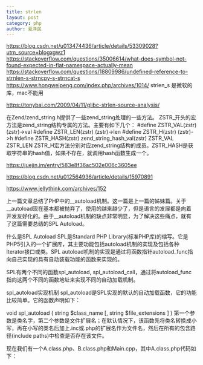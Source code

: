```yaml
---
title: strlen
layout: post
category: php
author: 夏泽民
---
```

https://blog.csdn.net/u013474436/article/details/53309028?utm_source=blogxgwz1
https://stackoverflow.com/questions/35006614/what-does-symbol-not-found-expected-in-flat-namespace-actually-mean
https://stackoverflow.com/questions/18809986/undefined-reference-to-strnlen-s-strncpy-s-strncat-s
https://www.hongweipeng.com/index.php/archives/1014/
strlen_s 是微软的库，mac不能用
<!-- more -->

https://tonybai.com/2009/04/11/glibc-strlen-source-analysis/

在Zend/zend_string.h提供了一些zend_string处理的一些方法。
ZSTR_开头的宏方法是zend_string结构专属的方法。主要有如下几个：
#define ZSTR_VAL(zstr)  (zstr)->val
#define ZSTR_LEN(zstr)  (zstr)->len
#define ZSTR_H(zstr)    (zstr)->h
#define ZSTR_HASH(zstr) zend_string_hash_val(zstr) 
ZSTR_VAL ZSTR_LEN ZSTR_H宏方法分别对应zend_string结构的成员。ZSTR_HASH是获取字符串的hash值，如果不存在，就调用hash函数生成一个。

https://juejin.im/entry/583e8f36ac502e006c3605ee

https://blog.csdn.net/u012564936/article/details/15970891

https://www.jellythink.com/archives/152

上一篇文章总结了PHP中的__autoload机制。这一篇是上一篇的姊妹篇。关于__autoload现在基本都被抛弃了，使用的越来越少了，但是语言的发展都是向着开发友好化的。由于__autoload机制的缺点非常明显，为了解决这些痛点，就有了这篇需要总结的SPL Autoload。

什么是SPL Autoload
SPL是Standard PHP Library(标准PHP库)的缩写。它是PHP5引入的一个扩展库，其主要功能包括autoload机制的实现及包括各种Iterator接口或类。SPL autoload机制的实现是通过将函数指针autoload_func指向自己实现的具有自动装载功能的函数来实现的。

SPL有两个不同的函数spl_autoload, spl_autoload_call，通过将autoload_func指向这两个不同的函数地址来实现不同的自动加载机制。

spl_autoload实现机制
spl_autoload是SPL实现的默认的自动加载函数，它的功能比较简单。它的函数声明如下：

void spl_autoload ( string $class_name [, string $file_extensions ] )
第一个参数是类名字，第二个参数是文件扩展名；在默认情况下，该函数先将类名转换成小写，再在小写的类名后加上.inc或.php的扩展名作为文件名，然后在所有的包含路径(include paths)中检查是否存在该文件。

现在我们有一个A.class.php、B.class.php和Main.cpp，其中A.class.php代码如下：

<?php
class A {
    function __construct () 
    { 
        var_dump('construct A');
    } 
}
B.class.php内容如下：

<?php
class B {
    function __construct () 
    { 
        var_dump('construct B');
    } 
}
Main.php代码如下：

<?php
set_include_path(get_include_path().PATH_SEPARATOR.'C:\Users\Jelly\Desktop\autoload');
spl_autoload_extensions('.class.php');
spl_autoload_register();

new A();
new B();
输出内容如下：

string(11) "construct A" string(11) "construct B"
通过调用spl_autoload_extensions函数，设置spl_autoload加载的文件的扩展名。然后通过使用spl_autoload_register函数，在PHP脚本中第一次调用spl_autoload_register()时不使用任何参数，就可以将 autoload_func指向spl_autoload，从而使用spl_autoload作为默认的加载函数。

spl_autoload_call实现机制
通过上面的说明我们知道，spl_autoload的功能比较简单，和__autoload的功能区别不大，而且它是在SPL扩展中实现的，我们无法扩充它的功能。如果想实现自己的更灵活的自动加载机制怎么办呢？此时，我们就需要用到spl_autoload_call了。

我们先来简单的说说spl_autoload_call的内部机制。在SPL模块内部，有一个全局变量autoload_functions，它本质上是一个HashTable，不过我们可以将其简单的看作一个链表，链表中的每一个元素都是一个函数指针,指向一个具有自动加载类功能的函数。spl_autoload_call本身的实现很简单，只是简单的按顺序执行这个链表中每个函数，在每个函数执行完成后都判断一次需要的类是否已经加载，如果加载成功就直接返回，不再继续执行链表中的其它函数。如果这个链表中所有的函数都执行完成后类还没有加载，spl_autoload_call就直接 退出，并不向用户报告错误。因此，使用了autoload机制，并不能保证类就一定能正确的自动加载，关键还是要看你的自动加载函数如何实现。

说白了，spl_autoload_call彻底的解决了__autoload()是全局函数只能定义一次，不够灵活的缺陷，我们可以自行定义每个模块的autoload机制，然后将我们定义的加载机制通过spl_autoload_register函数注册到SPL模块内部维护的调用堆栈中即可。我们可以注册多个加载策略，反正SPL内部会依次执行我们注册的加载策略，从而加载找不到的类。基于此，我们还是通过代码来说明。

现在有以下目录结构：

project/
    ├── ModuleA/
    │  ├── A.class.php
    │  ├── autoload.php
    ├── ModuleB/
    │  ├── B.class.php
    │  ├── autoload.php
    ├── Main.php
ModuleA/autoload.php代码如下：

<?php
function autoloadA($className) {
    var_dump('autoloadA called');
    $fileName = __DIR__ . '/' . $className . '.class.php';

    if (file_exists($fileName)) {  
        require_once($fileName);  
    }
}

spl_autoload_register('autoloadA');
ModuleB/autoload.php代码如下：

<?php
function autoloadB($className) {
    var_dump('autoloadB called');
    $fileName = __DIR__ . '/' . $className . '.class.php';

    if (file_exists($fileName)) {    
        require_once($fileName);     
    }
}

spl_autoload_register('autoloadB');
Main.php代码如下：

<?php
require __DIR__.'/ModuleA/autoload.php';
require __DIR__.'/ModuleB/autoload.php';

new A();
new B();
这样就通过spl_autoload_register函数实现了多模块自定义加载。当然了，上面的代码只是用于演示，实际框架中，当和composer结合时，又会有变化，但是万变不离其宗。了解了我这里总结的，再去理解其它的都不会有太大问题的。

总结
到此，关于PHP中的SPL Autoload机制就总结完毕了。该系列我还会一直总结下去。希望大家喜欢，也希望我的总结能够真正的帮助大家。期待大家和我一起沟通，交流。
